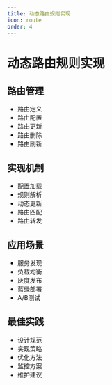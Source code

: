 ```yaml
---
title: 动态路由规则实现
icon: route
order: 4
---
```


# 动态路由规则实现

## 路由管理
- 路由定义
- 路由配置
- 路由更新
- 路由删除
- 路由刷新

## 实现机制
- 配置加载
- 规则解析
- 动态更新
- 路由匹配
- 路由转发

## 应用场景
- 服务发现
- 负载均衡
- 灰度发布
- 蓝绿部署
- A/B测试

## 最佳实践
- 设计规范
- 实现策略
- 优化方法
- 监控方案
- 维护建议
